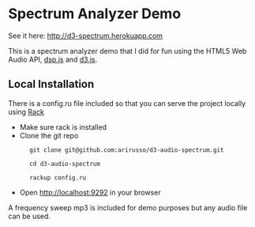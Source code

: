 # Spectrum Analyzer Demo

See it here: http://d3-spectrum.herokuapp.com

This is a spectrum analyzer demo that I did for fun using the HTML5 Web Audio API, [dsp.js](https://github.com/corbanbrook/dsp.js) and [d3.js](http://d3js.org).

## Local Installation

There is a config.ru file included so that you can serve the project locally using [Rack](http://rack.github.com)

* Make sure rack is installed
* Clone the git repo

`      git clone git@github.com:arirusso/d3-audio-spectrum.git`

`      cd d3-audio-spectrum`

`      rackup config.ru`

* Open [http://localhost:9292](http://localhost:9292) in your browser

A frequency sweep mp3 is included for demo purposes but any audio file can be used.

